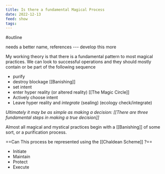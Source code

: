```yaml
---
title: Is there a fundamental Magical Process
date: 2022-12-13
feed: show
tags: 
---
```

#outline

<span class="hltxt"> needs a better name, references --- develop this more </span>

My working theory is that there is a fundamental pattern to most magical practices. We can look to successful operations and they should mostly contain or be part of the following sequence

- purify 
- destroy blockage [[Banishing]]
- set intent
- enter hyper reality (or altered reality) [[The Magic Circle]]
- Actively choose intent
- Leave hyper reality and *integrate* (sealing) (ecology check/integrate)

*Ultimately it may be as simple as making a decision: [[There are three fundamental steps in making a true decision]]*


Almost all magical and mystical practices begin with a [[Banishing]] of some sort, or a purification process.

==Can This process be represented using the [[Chaldean Scheme]] ?==
- Initiate
- Maintain
- Protect
- Execute

